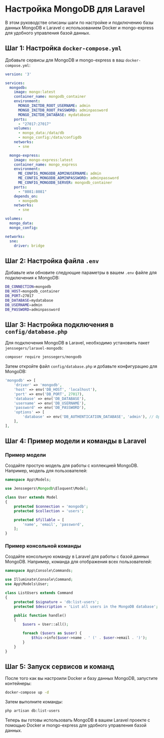 
# Настройка MongoDB для Laravel

В этом руководстве описаны шаги по настройке и подключению базы данных MongoDB к Laravel с использованием Docker и mongo-express для удобного управления базой данных.

## Шаг 1: Настройка `docker-compose.yml`

Добавьте сервисы для MongoDB и mongo-express в ваш `docker-compose.yml`:

```yaml
version: '3'

services:
  mongodb:
    image: mongo:latest
    container_name: mongodb_container
    environment:
      MONGO_INITDB_ROOT_USERNAME: admin
      MONGO_INITDB_ROOT_PASSWORD: adminpassword
      MONGO_INITDB_DATABASE: mydatabase
    ports:
      - "27017:27017"
    volumes:
      - mongo_data:/data/db
      - mongo_config:/data/configdb
    networks:
      - sne

  mongo-express:
    image: mongo-express:latest
    container_name: mongo_express
    environment:
      ME_CONFIG_MONGODB_ADMINUSERNAME: admin
      ME_CONFIG_MONGODB_ADMINPASSWORD: adminpassword
      ME_CONFIG_MONGODB_SERVER: mongodb_container
    ports:
      - "8081:8081"
    depends_on:
      - mongodb
    networks:
      - sne

volumes:
  mongo_data:
  mongo_config:

networks:
  sne:
    driver: bridge
```

## Шаг 2: Настройка файла `.env`

Добавьте или обновите следующие параметры в вашем `.env` файле для подключения к MongoDB:

```bash
DB_CONNECTION=mongodb
DB_HOST=mongodb_container
DB_PORT=27017
DB_DATABASE=mydatabase
DB_USERNAME=admin
DB_PASSWORD=adminpassword
```

## Шаг 3: Настройка подключения в `config/database.php`

Для подключения MongoDB в Laravel, необходимо установить пакет `jenssegers/laravel-mongodb`:

```bash
composer require jenssegers/mongodb
```

Затем откройте файл `config/database.php` и добавьте конфигурацию для MongoDB:

```php
'mongodb' => [
    'driver' => 'mongodb',
    'host' => env('DB_HOST', 'localhost'),
    'port' => env('DB_PORT', 27017),
    'database' => env('DB_DATABASE'),
    'username' => env('DB_USERNAME'),
    'password' => env('DB_PASSWORD'),
    'options' => [
        'database' => env('DB_AUTHENTICATION_DATABASE', 'admin'), // Optional: Define the authentication database
    ],
],
```

## Шаг 4: Пример модели и команды в Laravel

### Пример модели

Создайте простую модель для работы с коллекцией MongoDB. Например, модель для пользователей:

```php
namespace App\Models;

use Jenssegers\Mongodb\Eloquent\Model;

class User extends Model
{
    protected $connection = 'mongodb';
    protected $collection = 'users';

    protected $fillable = [
        'name', 'email', 'password',
    ];
}
```

### Пример консольной команды

Создайте консольную команду в Laravel для работы с базой данных MongoDB. Например, команда для отображения всех пользователей:

```php
namespace App\Console\Commands;

use Illuminate\Console\Command;
use App\Models\User;

class ListUsers extends Command
{
    protected $signature = 'db:list-users';
    protected $description = 'List all users in the MongoDB database';

    public function handle()
    {
        $users = User::all();

        foreach ($users as $user) {
            $this->info($user->name . ' (' . $user->email . ')');
        }
    }
}
```

## Шаг 5: Запуск сервисов и команд

После того как вы настроили Docker и базу данных MongoDB, запустите контейнеры:

```bash
docker-compose up -d
```

Затем выполните команды:

```bash
php artisan db:list-users
```

Теперь вы готовы использовать MongoDB в вашем Laravel проекте с помощью Docker и mongo-express для удобного управления базой данных.